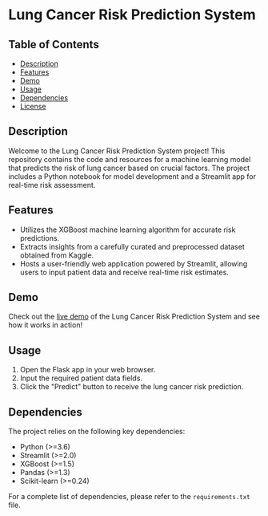 # Lung Cancer Risk Prediction System

## Table of Contents
- [Description](#description)
- [Features](#features)
- [Demo](#demo)
- [Usage](#usage)
- [Dependencies](#dependencies)
- [License](#license)

## Description
Welcome to the Lung Cancer Risk Prediction System project! This repository contains the code and resources for a machine learning model that predicts the risk of lung cancer based on crucial factors. The project includes a Python notebook for model development and a Streamlit app for real-time risk assessment.

## Features
- Utilizes the XGBoost machine learning algorithm for accurate risk predictions.
- Extracts insights from a carefully curated and preprocessed dataset obtained from Kaggle.
- Hosts a user-friendly web application powered by Streamlit, allowing users to input patient data and receive real-time risk estimates.

## Demo
Check out the [live demo](https://lung-cancer-risk-detection-system.streamlit.app/) of the Lung Cancer Risk Prediction System and see how it works in action!


## Usage
1. Open the Flask app in your web browser.
2. Input the required patient data fields.
3. Click the "Predict" button to receive the lung cancer risk prediction.

## Dependencies
The project relies on the following key dependencies:
- Python (>=3.6)
- Streamlit (>=2.0)
- XGBoost (>=1.5)
- Pandas (>=1.3)
- Scikit-learn (>=0.24)

For a complete list of dependencies, please refer to the `requirements.txt` file.
